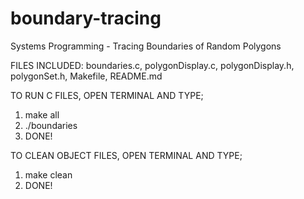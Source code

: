 # boundary-tracing
Systems Programming - Tracing Boundaries of Random Polygons

FILES INCLUDED: boundaries.c, polygonDisplay.c, polygonDisplay.h, polygonSet.h, Makefile, README.md

TO RUN C FILES, OPEN TERMINAL AND TYPE;
  1.  make all
  2.  ./boundaries
  3.  DONE!

TO CLEAN OBJECT FILES, OPEN TERMINAL AND TYPE;
  1.  make clean
  2.  DONE!
